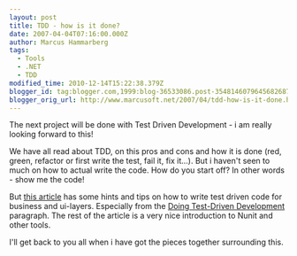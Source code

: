```yaml
---
layout: post
title: TDD - how is it done?
date: 2007-04-04T07:16:00.000Z
author: Marcus Hammarberg
tags:
  - Tools
  - .NET
  - TDD
modified_time: 2010-12-14T15:22:38.379Z
blogger_id: tag:blogger.com,1999:blog-36533086.post-3548146079645682687
blogger_orig_url: http://www.marcusoft.net/2007/04/tdd-how-is-it-done.html
---
```



The next
project will be done with Test Driven Development - i am really looking
forward to this!

We have all read about TDD, on this pros and cons and how it is done
(red, green, refactor or first write the test, fail it, fix it...). But
i haven't seen to much on how to actual write the code. How do you start
off? In other words - show me the code!

But [this article](http://www.codeproject.com/dotnet/tdd_in_dotnet.asp)
has some hints and tips on how to write test driven code for business
and ui-layers. Especially from the [Doing Test-Driven
Development](http://www.codeproject.com/dotnet/#h11) paragraph. The rest
of the article is a very nice introduction to Nunit and other tools.

I'll get back to you all when i have got the pieces together surrounding
this.
